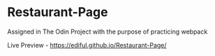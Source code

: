 # Restaurant-Page
Assigned in The Odin Project with the purpose of practicing webpack

Live Preview - https://ediful.github.io/Restaurant-Page/
